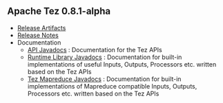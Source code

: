 <!--
   Licensed to the Apache Software Foundation (ASF) under one or more
   contributor license agreements.  See the NOTICE file distributed with
   this work for additional information regarding copyright ownership.
   The ASF licenses this file to You under the Apache License, Version 2.0
   (the "License"); you may not use this file except in compliance with
   the License.  You may obtain a copy of the License at

       http://www.apache.org/licenses/LICENSE-2.0

   Unless required by applicable law or agreed to in writing, software
   distributed under the License is distributed on an "AS IS" BASIS,
   WITHOUT WARRANTIES OR CONDITIONS OF ANY KIND, either express or implied.
   See the License for the specific language governing permissions and
   limitations under the License.
-->

<head><title>Apache Tez 0.8.1-alpha</title></head>

Apache Tez 0.8.1-alpha
----------------------

- [Release Artifacts](http://www.apache.org/dyn/closer.lua/tez/0.8.1-alpha/)
- [Release Notes](0.8.1-alpha/release-notes.txt)
- Documentation
    - [API Javadocs](0.8.1-alpha/tez-api-javadocs/index.html) : Documentation for the Tez APIs
    - [Runtime Library Javadocs](0.8.1-alpha/tez-runtime-library-javadocs/index.html) : Documentation for built-in implementations of useful Inputs, Outputs, Processors etc. written based on the Tez APIs 
    - [Tez Mapreduce Javadocs](0.8.1-alpha/tez-mapreduce-javadocs/index.html) : Documentation for built-in implementations of Mapreduce compatible Inputs, Outputs, Processors etc. written based on the Tez APIs 

